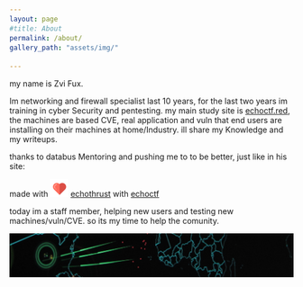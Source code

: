 ```yaml
---
layout: page
#title: About
permalink: /about/
gallery_path: "assets/img/"

---
```


my name is Zvi Fux.

Im networking and firewall specialist last 10 years,  for the last two years im training in cyber Security and pentesting.
my main study site is  [echoctf.red](https://echoctf.red/), the machines are based CVE,
real application and vuln that end users are installing on their machines at
home/Industry.
ill  share my Knowledge and my writeups.

thanks to databus Mentoring and pushing me to to be better, just like in his site:

made with ![](/assets/images/red-heart-2-32.png) [echothrust](https://www.echothrust.com) with [echoctf](https://echoctf.com/)

today im a staff member, helping new users and testing new machines/vuln/CVE.
so its my time to help the comunity.


![](/assets/images/background.png)


